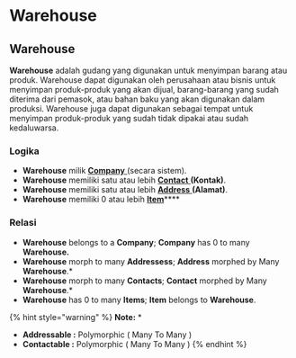 # Warehouse

## Warehouse

**Warehouse** adalah gudang yang digunakan untuk menyimpan barang atau produk. Warehouse dapat digunakan oleh perusahaan atau bisnis untuk menyimpan produk-produk yang akan dijual, barang-barang yang sudah diterima dari pemasok, atau bahan baku yang akan digunakan dalam produksi. Warehouse juga dapat digunakan sebagai tempat untuk menyimpan produk-produk yang sudah tidak dipakai atau sudah kedaluwarsa.

### Logika&#x20;

* **Warehouse** milik [**Company** ](../../core-concept.md#company-perusahaan)(secara sistem).
* **Warehouse** memiliki satu atau lebih [**Contact** ](../../crm-concept/contact.md)**(Kontak)**.
* **Warehouse** memiliki satu atau lebih [**Address** ](../../crm-concept/address.md)**(Alamat)**.
* **Warehouse** memiliki 0 atau lebih [**Item**](item.md)****

### Relasi

* **Warehouse** belongs to a **Company**; **Company** has 0 to many **Warehouse.**
* **Warehouse** morph to many **Addressess**; **Address** morphed by Many **Warehouse**.\*
* **Warehouse** morph to many **Contacts**; **Contact** morphed by Many **Warehouse**.\*
* **Warehouse** has 0 to many **Items**; **Item** belongs to **Warehouse**.

{% hint style="warning" %}
**Note:** \*

* **Addressable  :** Polymorphic ( Many To Many )
* **Contactable :** Polymorphic ( Many To Many )
{% endhint %}
